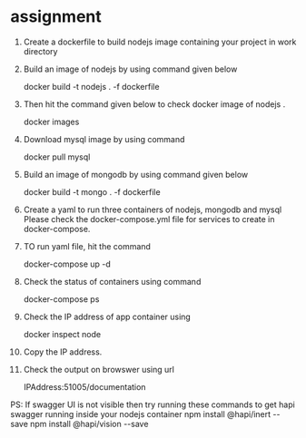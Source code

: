 # assignment
1.  Create a dockerfile  to  build nodejs image containing your project in work directory 

2. Build an image of nodejs by using command given below 
    
   docker build -t  nodejs . -f  dockerfile


3. Then hit the command  given below to check docker image of nodejs .
   
   docker images

4. Download mysql image by using command
   
   docker pull mysql 

5. Build an image of mongodb by using command given below 
  
    docker build -t mongo . -f dockerfile

6.  Create a yaml  to run three containers of nodejs, mongodb and mysql 
Please check the docker-compose.yml file for services to create in docker-compose.

7. TO run yaml file, hit the command
    
    docker-compose up -d

8. Check the status of containers using command

    docker-compose ps

9. Check the IP address of app container using 

    docker inspect node

10. Copy the IP address.

11. Check the output on browswer using url

       IPAddress:51005/documentation

PS: If swagger UI is not visible then try running these commands to get hapi swagger running inside your nodejs container
	npm install @hapi/inert --save
	npm install @hapi/vision --save

